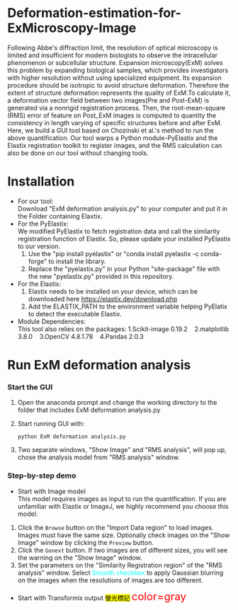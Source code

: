 # Deformation-estimation-for-ExMicroscopy-Image
Following Abbe's diffraction limit, the resolution of optical microscopy is limited and insufficient for modern biologists to observe the intracellular phenomenon or subcellular structure. Expansion microscopy(ExM) solves this problem by expanding biological samples, which provides investigators with higher resolution without using specialized equipment. Its expansion procedure should be isotropic to avoid structure deformation. Therefore the extent of structure deformation represents the quality of ExM.To calculate it, a deformation vector field between two images(Pre and Post-ExM) is generated via a nonrigid registration process. Then, the root-mean-square (RMS) error of feature on Post_ExM images is computed to quantity the consistency in length varying of specific structures before and after ExM. Here, we build a GUI tool based on Chozinski et al.'s method to run the above quantification. Our tool warps a Python module-PyElastix and the Elastix registration toolkit to register images, and the RMS calculation can also be done on our tool without changing tools.

# Installation
* For our tool:     
    Download "ExM deformation analysis.py" to your computer and put it in the Folder containing Elaxtix.    
* For the PyElastix:  
We modified PyElastix to fetch registration data and call the similarity registration function of Elastix. So, please update your installed PyElastix to our version.  
	1. Use the "pip install pyelastix" or "conda install pyelastix -c conda-forge" to install the library.          
	2. Replace the "pyelastix.py" in your Python "site-package" file with the new "pyelastix.py" provided in this repository.  
* For the Elastix:       
	1. Elastix needs to be installed on your device, which can be downloaded here https://elastix.dev/download.php        
	2. Add the ELASTIX_PATH to the environment variable helping PyElatix to detect the executable Elastix.      
* Module Dependencies:  
This tool also relies on the packages: 1.Scikit-image 0.19.2&nbsp;&nbsp;&nbsp;&nbsp;2.matplotlib 3.8.0&nbsp;&nbsp;&nbsp;&nbsp;3.OpenCV 4.8.1.78&nbsp;&nbsp;&nbsp;&nbsp;4.Pandas 2.0.3	
# Run ExM deformation analysis
### Start the GUI ###
1.  Open the anaconda prompt and change the working directory to the folder that includes ExM deformation analysis.py
2.  Start running GUI with:  

    	python ExM deformation analysis.py 

3.  Two separate windows, "Show Image" and "RMS analysis", will pop up, chose the analysis model from "RMS analysis" window. 
### Step-by-step demo ###
* Start with Image model  
  This model requires images as input to run the quantification. If you are unfamiliar with Elastix or ImageJ, we highly recommend you choose this model.
1. Click the `Browse` button on the "Import Data region" to load images. Images must have the same size. Optionally check images on the "Show Image" window by clicking the `Preview` button.
2. Click the `Gonext` button. If two images are of different sizes, you will see the warning on the "Show Image" window.
3. Set the parameters on the "Similarity Registration region" of the "RMS analysis" window. Select <font color=cyan>Smooth checkbox</font> to apply Gaussian blurring on the images when the resolutions of images are too different. 
* Start with Transformix output
 <mark>螢光標記</mark>
<font color=red size=5>color=gray</font>

		   
    






